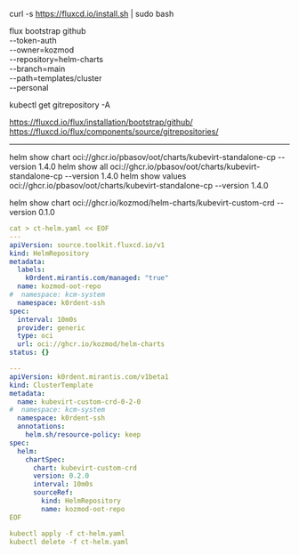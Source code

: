 curl -s https://fluxcd.io/install.sh | sudo bash

flux bootstrap github \
--token-auth \
--owner=kozmod \
--repository=helm-charts \
--branch=main \
--path=templates/cluster \
--personal

kubectl get gitrepository -A

https://fluxcd.io/flux/installation/bootstrap/github/
https://fluxcd.io/flux/components/source/gitrepositories/

---

helm show chart oci://ghcr.io/pbasov/oot/charts/kubevirt-standalone-cp --version 1.4.0
helm show all oci://ghcr.io/pbasov/oot/charts/kubevirt-standalone-cp --version 1.4.0
helm show values oci://ghcr.io/pbasov/oot/charts/kubevirt-standalone-cp --version 1.4.0

helm show chart oci://ghcr.io/kozmod/helm-charts/kubevirt-custom-crd --version 0.1.0

```yaml
cat > ct-helm.yaml << EOF
---
apiVersion: source.toolkit.fluxcd.io/v1
kind: HelmRepository
metadata:
  labels:
    k0rdent.mirantis.com/managed: "true"
  name: kozmod-oot-repo
#  namespace: kcm-system
  namespace: k0rdent-ssh
spec:
  interval: 10m0s
  provider: generic
  type: oci
  url: oci://ghcr.io/kozmod/helm-charts
status: {}

---
apiVersion: k0rdent.mirantis.com/v1beta1
kind: ClusterTemplate
metadata:
  name: kubevirt-custom-crd-0-2-0
#  namespace: kcm-system
  namespace: k0rdent-ssh
  annotations:
    helm.sh/resource-policy: keep
spec:
  helm:
    chartSpec:
      chart: kubevirt-custom-crd
      version: 0.2.0
      interval: 10m0s
      sourceRef:
        kind: HelmRepository
        name: kozmod-oot-repo
EOF

kubectl apply -f ct-helm.yaml
kubectl delete -f ct-helm.yaml
```